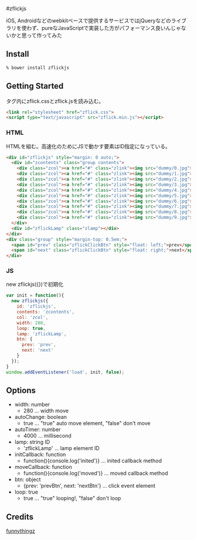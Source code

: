 #zflickjs

iOS, Androidなどのwebkitベースで提供するサービスではjQueryなどのライブラリを使わず、pureなJavaScriptで実装した方がパフォーマンス良いんじゃないかと思って作ってみた

## Install

```sh
% bower install zflickjs
```

## Getting Started
<head>タグ内にzflick.cssとzflick.jsを読み込む。

```html
<link rel="stylesheet" href="zflick.css">
<script type="text/javascript" src="zflick.min.js"></script>
```


### HTML
HTMLを組む。高速化のためにJSで動かす要素はID指定になっている。

```html
<div id="zflickjs" style="margin: 0 auto;">
  <div id="zcontents" class="group contents">
    <div class="zcol"><a href="#" class="zlink"><img src="dummy/0.jpg"></a></div>
    <div class="zcol"><a href="#" class="zlink"><img src="dummy/1.jpg"></a></div>
    <div class="zcol"><a href="#" class="zlink"><img src="dummy/2.jpg"></a></div>
    <div class="zcol"><a href="#" class="zlink"><img src="dummy/3.jpg"></a></div>
    <div class="zcol"><a href="#" class="zlink"><img src="dummy/4.jpg"></a></div>
    <div class="zcol"><a href="#" class="zlink"><img src="dummy/5.jpg"></a></div>
    <div class="zcol"><a href="#" class="zlink"><img src="dummy/6.jpg"></a></div>
    <div class="zcol"><a href="#" class="zlink"><img src="dummy/7.jpg"></a></div>
    <div class="zcol"><a href="#" class="zlink"><img src="dummy/8.jpg"></a></div>
    <div class="zcol"><a href="#" class="zlink"><img src="dummy/9.jpg"></a></div>
  </div>
  <div id="zflickLamp" class="zlamp"></div>
</div>
<div class="group" style="margin-top: 0.5em;">
  <span id="prev" class="zflickClickBtn" style="float: left;">prev</span>
  <span id="next" class="zflickClickBtn" style="float: right;">next</span>
</div>
```

### JS
new zflickjs({})で初期化

```js
var init = function(){
  new zflickjs({
    id: 'zflickjs',
    contents: 'zcontents',
    col: 'zcol',
    width: 280,
    loop: true,
    lamp: 'zflickLamp',
    btn: {
      prev: 'prev',
      next: 'next'
    }
  });
}
window.addEventListener('load', init, false);
```

## Options

* width: number
    * 280 ... width move
* autoChange: boolean
    * true ... "true" auto move element, "false" don't move
* autoTimer: number
    * 4000 ... millisecond
* lamp: string ID
    * 'zflickLamp' ... lamp element ID
* initCallback: function
    * function(){console.log('inited')} ... inited callback method
* moveCallback: function
    * function(){console.log('moved')} ... moved callback method
* btn: object
    * {prev: 'prevBtn', next: 'nextBtn'} ... click event element
* loop: true
    * true ... "true" looping!, "false" don't loop

## Credits
<a href="http://www.funnythingz.com">funnythingz</a>
